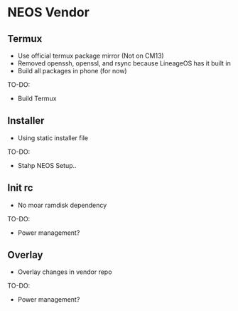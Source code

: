 # NEOS Vendor

## Termux

- Use official termux package mirror (Not on CM13)
- Removed openssh, openssl, and rsync because LineageOS has it built in
- Build all packages in phone (for now)

TO-DO:

- Build Termux

## Installer

- Using static installer file

TO-DO:

- Stahp NEOS Setup.. 

## Init rc

- No moar ramdisk dependency

TO-DO:
- Power management?

## Overlay

- Overlay changes in vendor repo

TO-DO:

- Power management?
